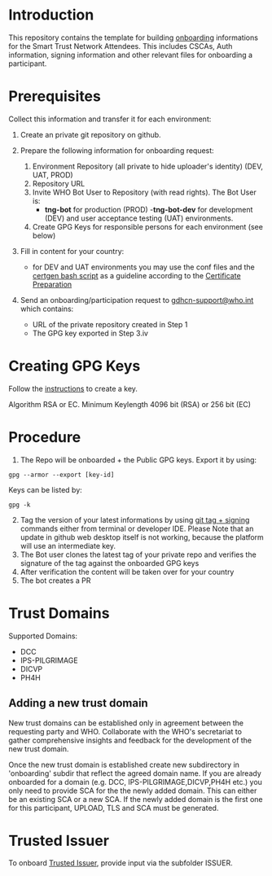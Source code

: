 # Introduction

This repository contains the template for building [onboarding](https://github.com/WorldHealthOrganization/smart-trust/blob/main/input/pagecontent/concepts_onboarding.md) informations for the Smart Trust Network Attendees. This includes CSCAs, Auth information, signing information and other relevant files for onboarding a participant.

# Prerequisites

Collect this information and transfer it for each environment:

1. Create an private git repository on github.
2. Prepare the following information for onboarding request: 
    1. Environment Repository (all private to hide uploader's identity) (DEV, UAT, PROD)
    2. Repository URL
    3. Invite WHO Bot User to Repository (with read rights). The Bot User is:
        - **tng-bot** for production (PROD)
        -**tng-bot-dev** for development (DEV) and user acceptance testing (UAT) environments.
    4. Create GPG Keys for responsible persons for each environment (see below)
3. Fill in content for your country:
   - for DEV and UAT environments you may use the conf files and the [certgen bash script](scripts/certgen/gen_all_certs.sh) as a guideline according to the [Certificate Preparation](scripts/certgen/README.md)

4. Send an onboarding/participation request to gdhcn-support@who.int which contains:
   - URL of the private repository created in Step 1
   - The GPG key exported in Step 3.iv
   

# Creating GPG Keys

Follow the [instructions](https://docs.github.com/en/authentication/managing-commit-signature-verification/generating-a-new-gpg-key) to create a key.

Algorithm RSA or EC.
Minimum Keylength 4096 bit (RSA) or 256 bit (EC)

# Procedure

1) The Repo will be onboarded + the Public GPG keys. Export it by using: 
```
gpg --armor --export [key-id]
```
Keys can be listed by:
```
gpg -k
```
2) Tag the version of your latest informations by using [git tag + signing](https://git-scm.com/book/en/v2/Git-Tools-Signing-Your-Work) commands either from terminal or developer IDE. Please Note that an update in github web desktop itself is not working, because the platform will use an intermediate key.
3) The Bot user clones the latest tag of your private repo and verifies the signature of the tag against the onboarded GPG keys
4) After verification the content will be taken over for your country
5) The bot creates a PR


# Trust Domains

Supported Domains:

- DCC
- IPS-PILGRIMAGE
- DICVP
- PH4H

## Adding a new trust domain

New trust domains can be established only in agreement between the requesting party and WHO.
Collaborate with the WHO's secretariat to gather comprehensive insights and feedback for the development of the new trust domain.

Once the new trust domain is established create new subdirectory in 'onboarding' subdir that reflect the agreed domain name.
If you are already onboarded for a domain (e.g. DCC, IPS-PILGRIMAGE,DICVP,PH4H etc.) you only need to provide SCA for the the newly added domain.  This can either be an existing SCA or a new SCA.
If the newly added domain is the first one for this participant, UPLOAD, TLS and SCA must be generated.

# Trusted Issuer

To onboard [Trusted Issuer](onboarding/DDCC/ISSUER/trusted-issuer-onboarding-specification.md), provide input via the subfolder ISSUER.


